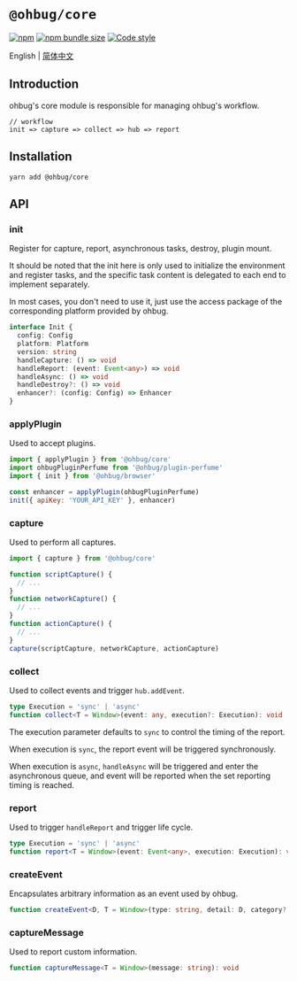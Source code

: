 # `@ohbug/core`

[![npm](https://img.shields.io/npm/v/@ohbug/core.svg?style=flat-square)](https://www.npmjs.com/package/@ohbug/core)
[![npm bundle size](https://img.shields.io/bundlephobia/min/@ohbug/core?style=flat-square)](https://bundlephobia.com/result?p=@ohbug/core)
[![Code style](https://img.shields.io/badge/code_style-prettier-ff69b4.svg?style=flat-square)](https://github.com/prettier/prettier)

English | [简体中文](./README-zh_CN.md)

## Introduction

ohbug's core module is responsible for managing ohbug's workflow.
```
// workflow
init => capture => collect => hub => report
```

## Installation

```
yarn add @ohbug/core
```

## API

### init

Register for capture, report, asynchronous tasks, destroy, plugin mount.

It should be noted that the init here is only used to initialize the environment and register tasks, and the specific task content is delegated to each end to implement separately.

In most cases, you don't need to use it, just use the access package of the corresponding platform provided by ohbug.

```typescript
interface Init {
  config: Config  
  platform: Platform
  version: string
  handleCapture: () => void
  handleReport: (event: Event<any>) => void
  handleAsync: () => void
  handleDestroy?: () => void
  enhancer?: (config: Config) => Enhancer
}
```

### applyPlugin

Used to accept plugins.

```javascript
import { applyPlugin } from '@ohbug/core'
import ohbugPluginPerfume from '@ohbug/plugin-perfume'
import { init } from '@ohbug/browser'

const enhancer = applyPlugin(ohbugPluginPerfume)
init({ apiKey: 'YOUR_API_KEY' }, enhancer)
```

### capture

Used to perform all captures.

```javascript
import { capture } from '@ohbug/core'

function scriptCapture() {
  // ...
}
function networkCapture() {
  // ...
}
function actionCapture() {
  // ...
}
capture(scriptCapture, networkCapture, actionCapture)
```

### collect

Used to collect events and trigger `hub.addEvent`.

```typescript
type Execution = 'sync' | 'async'
function collect<T = Window>(event: any, execution?: Execution): void
```

The execution parameter defaults to `sync` to control the timing of the report.

When execution is `sync`, the report event will be triggered synchronously.

When execution is `async`, `handleAsync` will be triggered and enter the asynchronous queue, and event will be reported when the set reporting timing is reached.

### report

Used to trigger `handleReport` and trigger life cycle.

```typescript
type Execution = 'sync' | 'async'
function report<T = Window>(event: Event<any>, execution: Execution): void
```

### createEvent

Encapsulates arbitrary information as an event used by ohbug.

```typescript
function createEvent<D, T = Window>(type: string, detail: D, category?: "error" | "message" | "feedback" | "other"): Event<D>
```

### captureMessage

Used to report custom information.

```typescript
function captureMessage<T = Window>(message: string): void
```
